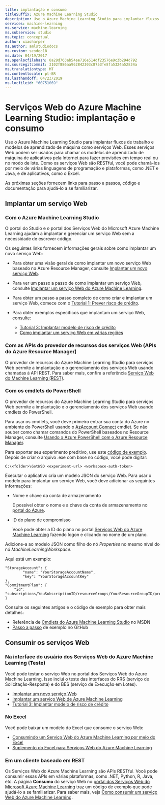 ```yaml
---
title: implantação e consumo
titleSuffix: Azure Machine Learning Studio
description: Use o Azure Machine Learning Studio para implantar fluxos de trabalho e modelos de aprendizado de máquina como serviços Web. Esses serviços Web podem ser usados para chamar os modelos de aprendizado de máquina de aplicativos pela Internet para fazer previsões em tempo real ou no modo de lote.
services: machine-learning
ms.service: machine-learning
ms.subservice: studio
ms.topic: conceptual
author: xiaoharper
ms.author: amlstudiodocs
ms.custom: seodec18
ms.date: 04/19/2017
ms.openlocfilehash: 0a29d763ab54ee716e514df23576e9c3b294d792
ms.sourcegitcommit: 3102f886aa962842303c8753fe8fa5324a52834a
ms.translationtype: MT
ms.contentlocale: pt-BR
ms.lasthandoff: 04/23/2019
ms.locfileid: "60751069"
---
```

# <a name="azure-machine-learning-studio-web-services-deployment-and-consumption"></a>Serviços Web do Azure Machine Learning Studio: implantação e consumo

Use o Azure Machine Learning Studio para implantar fluxos de trabalho e modelos de aprendizado de máquina como serviços Web. Esses serviços Web podem ser usados para chamar os modelos de aprendizado de máquina de aplicativos pela Internet para fazer previsões em tempo real ou no modo de lote. Como os serviços Web são RESTful, você pode chamá-los por meio de várias linguagens de programação e plataformas, como .NET e Java, e de aplicativos, como o Excel.

As próximas seções fornecem links para passo a passos, código e documentação para ajudá-lo a se familiarizar.

## <a name="deploy-a-web-service"></a>Implantar um serviço Web

### <a name="with-azure-machine-learning-studio"></a>Com o Azure Machine Learning Studio

O portal do Studio e o portal dos Serviços Web do Microsoft Azure Machine Learning ajudam a implantar e gerenciar um serviço Web sem a necessidade de escrever código.

Os seguintes links fornecem informações gerais sobre como implantar um novo serviço Web:

* Para obter uma visão geral de como implantar um novo serviço Web baseado no Azure Resource Manager, consulte [Implantar um novo serviço Web](publish-a-machine-learning-web-service.md).
* Para ver um passo a passo de como implantar um serviço Web, consulte [Implantar um serviço Web do Azure Machine Learning](publish-a-machine-learning-web-service.md).
* Para obter um passo a passo completo de como criar e implantar um serviço Web, comece com o [Tutorial 1: Prever risco de crédito](tutorial-part1-credit-risk.md).
* Para obter exemplos específicos que implantam um serviço Web, consulte:

  * [Tutorial 3: Implantar modelo de risco de crédito](tutorial-part3-credit-risk-deploy.md)
  * [Como implantar um serviço Web em várias regiões](/azure/machine-learning/studio/publish-a-machine-learning-web-service#multi-region)

### <a name="with-web-services-resource-provider-apis-azure-resource-manager-apis"></a>Com as APIs do provedor de recursos dos serviços Web (APIs do Azure Resource Manager)

O provedor de recursos do Azure Machine Learning Studio para serviços Web permite a implantação e o gerenciamento dos serviços Web usando chamadas à API REST. Para saber mais, confira a referência [Serviço Web do Machine Learning (REST)](/rest/api/machinelearning/index).

<!-- [Machine Learning Web Service (REST)](https://msdn.microsoft.com/library/azure/mt767538.aspx) reference. -->

### <a name="with-powershell-cmdlets"></a>Com os cmdlets do PowerShell

O provedor de recursos do Azure Machine Learning Studio para serviços Web permite a implantação e o gerenciamento dos serviços Web usando cmdlets do PowerShell.

Para usar os cmdlets, você deve primeiro entrar sua conta do Azure no ambiente do PowerShell usando o [AzAccount Connect](/powershell/module/az.accounts/connect-azaccount) cmdlet. Se não souber como chamar comandos do PowerShell baseados no Resource Manager, consulte [Usando o Azure PowerShell com o Azure Resource Manager](../../azure-resource-manager/manage-resources-powershell.md).

Para exportar seu experimento preditivo, use este [código de exemplo](https://github.com/ritwik20/AzureML-WebServices). Depois de criar o arquivo .exe com base no código, você pode digitar:

    C:\<folder>\GetWSD <experiment-url> <workspace-auth-token>

Executar o aplicativo cria um modelo JSON do serviço Web. Para usar o modelo para implantar um serviço Web, você deve adicionar as seguintes informações:

* Nome e chave da conta de armazenamento

    É possível obter o nome e a chave da conta de armazenamento no [portal do Azure](https://portal.azure.com/).
* ID do plano de compromisso

    Você pode obter a ID do plano no portal [Serviços Web do Azure Machine Learning](https://services.azureml.net) fazendo logon e clicando no nome de um plano.

Adicione-a ao modelo JSON como filho do nó *Properties* no mesmo nível do nó *MachineLearningWorkspace*.

Aqui está um exemplo:

    "StorageAccount": {
            "name": "YourStorageAccountName",
            "key": "YourStorageAccountKey"
    },
    "CommitmentPlan": {
        "id": "subscriptions/YouSubscriptionID/resourceGroups/YourResourceGroupID/providers/Microsoft.MachineLearning/commitmentPlans/YourPlanName"
    }

Consulte os seguintes artigos e o código de exemplo para obter mais detalhes:

* Referência de [Cmdlets do Azure Machine Learning Studio](https://docs.microsoft.com/powershell/module/az.machinelearning) no MSDN
* [Passo a passo](https://github.com/raymondlaghaeian/azureml-webservices-arm-powershell/blob/master/sample-commands.txt) de exemplo no GitHub

## <a name="consume-the-web-services"></a>Consumir os serviços Web

### <a name="from-the-azure-machine-learning-web-services-ui-testing"></a>Na interface do usuário dos Serviços Web do Azure Machine Learning (Teste)

Você pode testar o serviço Web no portal dos Serviços Web do Azure Machine Learning. Isso inclui o teste das interfaces do RRS (serviço de Solicitação-Resposta) e do BES (serviço de Execução em Lotes).

* [Implantar um novo serviço Web](publish-a-machine-learning-web-service.md)
* [Implantar um serviço Web de Azure Machine Learning](publish-a-machine-learning-web-service.md)
* [Tutorial 3: Implantar modelo de risco de crédito](tutorial-part3-credit-risk-deploy.md)

### <a name="from-excel"></a>No Excel

Você pode baixar um modelo do Excel que consome o serviço Web:

* [Consumindo um Serviço Web do Azure Machine Learning por meio do Excel](consuming-from-excel.md)
* [Suplemento do Excel para Serviços Web do Azure Machine Learning](excel-add-in-for-web-services.md)

### <a name="from-a-rest-based-client"></a>Em um cliente baseado em REST

Os Serviços Web do Azure Machine Learning são APIs RESTful. Você pode consumir essas APIs em várias plataformas, como .NET, Python, R, Java, etc. A página **Consumo** do serviço Web no [portal dos Serviços Web do Microsoft Azure Machine Learning](https://services.azureml.net) traz um código de exemplo que pode ajudá-lo a se familiarizar. Para saber mais, veja [Como consumir um serviço Web do Azure Machine Learning](consume-web-services.md).
